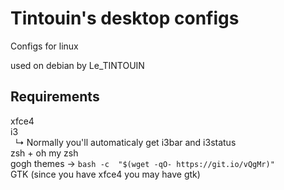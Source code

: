 # Tintouin's desktop configs
Configs for linux 

used on debian by Le_TINTOUIN

## Requirements
xfce4 <br />
i3 <br />
&nbsp; ↳ Normally you'll automaticaly get i3bar and i3status <br />
zsh + oh my zsh <br />
gogh themes → `bash -c  "$(wget -qO- https://git.io/vQgMr)" ` <br />
GTK (since you have xfce4 you may have gtk)
